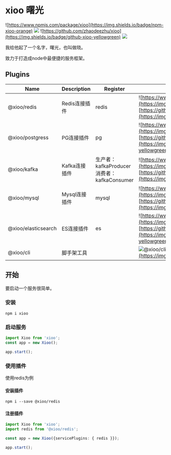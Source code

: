 # xioo 曙光

![https://www.npmjs.com/package/xioo](https://img.shields.io/badge/npm-xioo-orange) ![](https://img.shields.io/badge/version-v1.1.0-blue) ![https://github.com/zhaodeezhu/xioo](https://img.shields.io/badge/github-xioo-yellowgreen) ![](https://img.shields.io/badge/95%25-typescript-green)

我给他起了一个名字，曙光，也叫做晓。

致力于打造成node中最便捷的服务框架。

## Plugins

| Name                | Description   | Register                                         | Version                                                      |
| ------------------- | ------------- | ------------------------------------------------ | ------------------------------------------------------------ |
| @xioo/redis         | Redis连接插件 | redis                                            | ![https://www.npmjs.com/package/@xioo/redis](https://img.shields.io/badge/npm-v1.1.0-orange) ![https://github.com/zhaodeezhu/xioo/tree/master/plugins/Redis](https://img.shields.io/badge/github-%40xioo%2Fredis-yellowgreen) |
| @xioo/postgress     | PG连接插件    | pg                                               | ![https://www.npmjs.com/package/@xioo/postgress](https://img.shields.io/badge/npm-v1.1.0-orange) ![https://github.com/zhaodeezhu/xioo/tree/master/plugins/Postgress](https://img.shields.io/badge/github-%40xioo%2Fpostgress-yellowgreen) |
| @xioo/kafka         | Kafka连接插件 | 生产者：kafkaProducer<br />消费者：kafkaConsumer | ![https://www.npmjs.com/package/@xioo/kafka](https://img.shields.io/badge/npm-v1.1.0-orange) ![https://github.com/zhaodeezhu/xioo/tree/master/plugins/Kafka](https://img.shields.io/badge/github-%40xioo%2Fkafka-yellowgreen) |
| @xioo/mysql         | Mysql连接插件 | mysql                                            | ![https://www.npmjs.com/package/@xioo/mysql](https://img.shields.io/badge/npm-v1.1.0-orange) ![https://github.com/zhaodeezhu/xioo/tree/master/plugins/Mysql](https://img.shields.io/badge/github-%40xioo%2Fmysql-yellowgreen) |
| @xioo/elasticsearch | ES连接插件    | es                                               | ![https://www.npmjs.com/package/@xioo/elasticsearch](https://img.shields.io/badge/npm-v1.1.0-orange) ![https://github.com/zhaodeezhu/xioo/tree/master/plugins/ElasticSearch](https://img.shields.io/badge/github-%40xioo%2Felasticsearch-yellowgreen) |
| @xioo/cli           | 脚手架工具    |                                                  | ![[@xioo/cli](https://www.npmjs.com/package/@xioo/cli)](https://img.shields.io/badge/npm-v1.1.0-orange) ![https://github.com/zhaodeezhu/xioo/tree/master/cli](https://img.shields.io/badge/github-%40xioo%2Fcli-yellowgreen) |

## 开始

要启动一个服务很简单。

### 安装

```shell
npm i xioo
```

### 启动服务

```typescript
import Xioo from 'xioo';
const app = new Xioo();

app.start();
```

### 使用插件

使用redis为例

#### 安装插件

```shell
npm i --save @xioo/redis
```

#### 注册插件

```typescript
import Xioo from 'xioo';
import redis from '@xioo/redis';

const app = new Xioo({servicePlugins: { redis }});

app.start();
```

